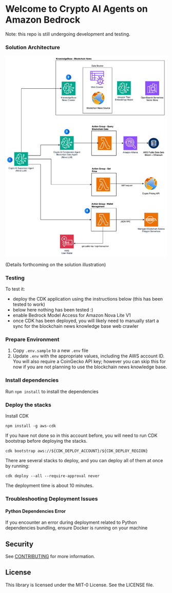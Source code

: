 # Welcome to Crypto AI Agents on Amazon Bedrock

Note: this repo is still undergoing development and testing.

### Solution Architecture
![Architecture Diagram](architecture.png)

(Details forthcoming on the solution illustration)

### Testing
To test it:
- deploy the CDK application using the instructions below (this has been tested to work)
- below here nothing has been tested :) 
- enable Bedrock Model Access for Amazon Nova Lite V1
- once CDK has been deployed, you will likely need to manually start a sync for the blockchain news knowledge base web crawler

### Prepare Environment
1. Copy `.env.sample` to a new `.env` file
2. Update `.env` with the appropriate values, including the AWS account ID. You will also require a CoinGecko API key; however you can skip this for now if you are not planning to use the blockchain news knowledge base.

### Install dependencies
Run `npm install` to install the dependencies

### Deploy the stacks
Install CDK
```
npm install -g aws-cdk
```

If you have not done so in this account before, you will need to run CDK bootstrap before deploying the stacks.
```
cdk bootstrap aws://${CDK_DEPLOY_ACCOUNT}/${CDK_DEPLOY_REGION}
```

There are several stacks to deploy, and you can deploy all of them at once by running:
```
cdk deploy --all --require-approval never
```

The deployment time is about 10 minutes.

### Troubleshooting Deployment Issues

#### Python Dependencies Error
If you encounter an error during deployment related to Python dependencies bundling, ensure Docker is running on your machine

## Security

See [CONTRIBUTING](CONTRIBUTING.md#security-issue-notifications) for more information.

## License

This library is licensed under the MIT-0 License. See the LICENSE file.

